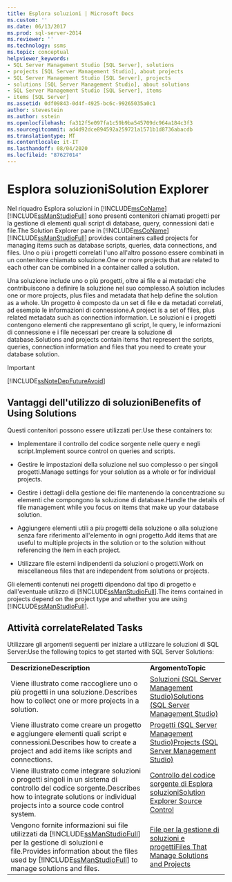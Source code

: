 ```yaml
---
title: Esplora soluzioni | Microsoft Docs
ms.custom: ''
ms.date: 06/13/2017
ms.prod: sql-server-2014
ms.reviewer: ''
ms.technology: ssms
ms.topic: conceptual
helpviewer_keywords:
- SQL Server Management Studio [SQL Server], solutions
- projects [SQL Server Management Studio], about projects
- SQL Server Management Studio [SQL Server], projects
- solutions [SQL Server Management Studio], about solutions
- SQL Server Management Studio [SQL Server], items
- items [SQL Server]
ms.assetid: 0df09843-0d4f-4925-bc6c-99265035a0c1
author: stevestein
ms.author: sstein
ms.openlocfilehash: fa312f5e097fa1c59b9ba545709dc964a184c3f3
ms.sourcegitcommit: ad4d92dce894592a259721a1571b1d8736abacdb
ms.translationtype: MT
ms.contentlocale: it-IT
ms.lasthandoff: 08/04/2020
ms.locfileid: "87627014"
---
```

# <a name="solution-explorer"></a><span data-ttu-id="de831-102">Esplora soluzioni</span><span class="sxs-lookup"><span data-stu-id="de831-102">Solution Explorer</span></span>
  <span data-ttu-id="de831-103">Nel riquadro Esplora soluzioni in [!INCLUDE[msCoName](../../includes/msconame-md.md)] [!INCLUDE[ssManStudioFull](../../includes/ssmanstudiofull-md.md)] sono presenti contenitori chiamati progetti per la gestione di elementi quali script di database, query, connessioni dati e file.</span><span class="sxs-lookup"><span data-stu-id="de831-103">The Solution Explorer pane in [!INCLUDE[msCoName](../../includes/msconame-md.md)] [!INCLUDE[ssManStudioFull](../../includes/ssmanstudiofull-md.md)] provides containers called projects for managing items such as database scripts, queries, data connections, and files.</span></span> <span data-ttu-id="de831-104">Uno o più i progetti correlati l'uno all'altro possono essere combinati in un contenitore chiamato soluzione.</span><span class="sxs-lookup"><span data-stu-id="de831-104">One or more projects that are related to each other can be combined in a container called a solution.</span></span>  
  
 <span data-ttu-id="de831-105">Una soluzione include uno o più progetti, oltre ai file e ai metadati che contribuiscono a definire la soluzione nel suo complesso.</span><span class="sxs-lookup"><span data-stu-id="de831-105">A solution includes one or more projects, plus files and metadata that help define the solution as a whole.</span></span> <span data-ttu-id="de831-106">Un progetto è composto da un set di file e da metadati correlati, ad esempio le informazioni di connessione.</span><span class="sxs-lookup"><span data-stu-id="de831-106">A project is a set of files, plus related metadata such as connection information.</span></span> <span data-ttu-id="de831-107">Le soluzioni e i progetti contengono elementi che rappresentano gli script, le query, le informazioni di connessione e i file necessari per creare la soluzione di database.</span><span class="sxs-lookup"><span data-stu-id="de831-107">Solutions and projects contain items that represent the scripts, queries, connection information and files that you need to create your database solution.</span></span>  
  
> [!IMPORTANT]  
>  [!INCLUDE[ssNoteDepFutureAvoid](../../includes/ssnotedepfutureavoid-md.md)]  
  
## <a name="benefits-of-using-solutions"></a><span data-ttu-id="de831-108">Vantaggi dell'utilizzo di soluzioni</span><span class="sxs-lookup"><span data-stu-id="de831-108">Benefits of Using Solutions</span></span>  
 <span data-ttu-id="de831-109">Questi contenitori possono essere utilizzati per:</span><span class="sxs-lookup"><span data-stu-id="de831-109">Use these containers to:</span></span>  
  
-   <span data-ttu-id="de831-110">Implementare il controllo del codice sorgente nelle query e negli script.</span><span class="sxs-lookup"><span data-stu-id="de831-110">Implement source control on queries and scripts.</span></span>  
  
-   <span data-ttu-id="de831-111">Gestire le impostazioni della soluzione nel suo complesso o per singoli progetti.</span><span class="sxs-lookup"><span data-stu-id="de831-111">Manage settings for your solution as a whole or for individual projects.</span></span>  
  
-   <span data-ttu-id="de831-112">Gestire i dettagli della gestione dei file mantenendo la concentrazione su elementi che compongono la soluzione di database.</span><span class="sxs-lookup"><span data-stu-id="de831-112">Handle the details of file management while you focus on items that make up your database solution.</span></span>  
  
-   <span data-ttu-id="de831-113">Aggiungere elementi utili a più progetti della soluzione o alla soluzione senza fare riferimento all'elemento in ogni progetto.</span><span class="sxs-lookup"><span data-stu-id="de831-113">Add items that are useful to multiple projects in the solution or to the solution without referencing the item in each project.</span></span>  
  
-   <span data-ttu-id="de831-114">Utilizzare file esterni indipendenti da soluzioni o progetti.</span><span class="sxs-lookup"><span data-stu-id="de831-114">Work on miscellaneous files that are independent from solutions or projects.</span></span>  
  
 <span data-ttu-id="de831-115">Gli elementi contenuti nei progetti dipendono dal tipo di progetto e dall'eventuale utilizzo di [!INCLUDE[ssManStudioFull](../../includes/ssmanstudiofull-md.md)].</span><span class="sxs-lookup"><span data-stu-id="de831-115">The items contained in projects depend on the project type and whether you are using [!INCLUDE[ssManStudioFull](../../includes/ssmanstudiofull-md.md)].</span></span>  
  
## <a name="related-tasks"></a><span data-ttu-id="de831-116">Attività correlate</span><span class="sxs-lookup"><span data-stu-id="de831-116">Related Tasks</span></span>  
 <span data-ttu-id="de831-117">Utilizzare gli argomenti seguenti per iniziare a utilizzare le soluzioni di SQL Server:</span><span class="sxs-lookup"><span data-stu-id="de831-117">Use the following topics to get started with SQL Server Solutions:</span></span>  
  
|||  
|-|-|  
|<span data-ttu-id="de831-118">**Descrizione**</span><span class="sxs-lookup"><span data-stu-id="de831-118">**Description**</span></span>|<span data-ttu-id="de831-119">**Argomento**</span><span class="sxs-lookup"><span data-stu-id="de831-119">**Topic**</span></span>|  
|<span data-ttu-id="de831-120">Viene illustrato come raccogliere uno o più progetti in una soluzione.</span><span class="sxs-lookup"><span data-stu-id="de831-120">Describes how to collect one or more projects in a solution.</span></span>|[<span data-ttu-id="de831-121">Soluzioni &#40;SQL Server Management Studio&#41;</span><span class="sxs-lookup"><span data-stu-id="de831-121">Solutions &#40;SQL Server Management Studio&#41;</span></span>](solutions-sql-server-management-studio.md)|  
|<span data-ttu-id="de831-122">Viene illustrato come creare un progetto e aggiungere elementi quali script e connessioni.</span><span class="sxs-lookup"><span data-stu-id="de831-122">Describes how to create a project and add items like scripts and connections.</span></span>|[<span data-ttu-id="de831-123">Progetti &#40;SQL Server Management Studio&#41;</span><span class="sxs-lookup"><span data-stu-id="de831-123">Projects &#40;SQL Server Management Studio&#41;</span></span>](projects-sql-server-management-studio.md)|  
|<span data-ttu-id="de831-124">Viene illustrato come integrare soluzioni o progetti singoli in un sistema di controllo del codice sorgente.</span><span class="sxs-lookup"><span data-stu-id="de831-124">Describes how to integrate solutions or individual projects into a source code control system.</span></span>|[<span data-ttu-id="de831-125">Controllo del codice sorgente di Esplora soluzioni</span><span class="sxs-lookup"><span data-stu-id="de831-125">Solution Explorer Source Control</span></span>](../../database-engine/solution-explorer-source-control.md)|  
|<span data-ttu-id="de831-126">Vengono fornite informazioni sui file utilizzati da [!INCLUDE[ssManStudioFull](../../includes/ssmanstudiofull-md.md)] per la gestione di soluzioni e file.</span><span class="sxs-lookup"><span data-stu-id="de831-126">Provides information about the files used by [!INCLUDE[ssManStudioFull](../../includes/ssmanstudiofull-md.md)] to manage solutions and files.</span></span>|[<span data-ttu-id="de831-127">File per la gestione di soluzioni e progetti</span><span class="sxs-lookup"><span data-stu-id="de831-127">Files That Manage Solutions and Projects</span></span>](files-that-manage-solutions-and-projects.md)|  
  
  
